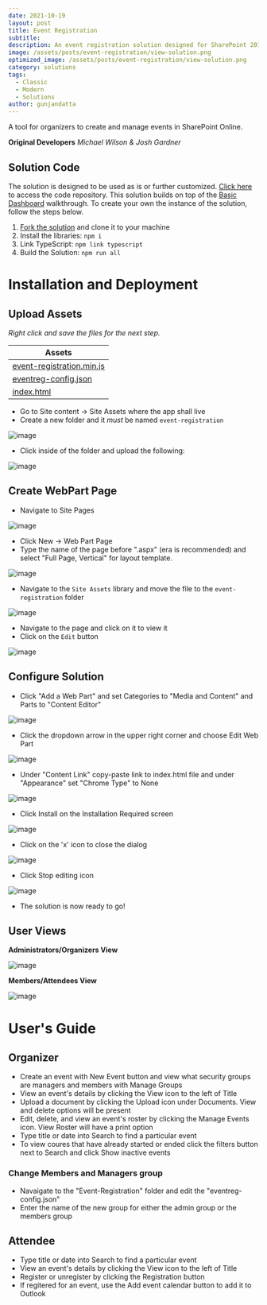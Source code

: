 ```yaml
---
date: 2021-10-19
layout: post
title: Event Registration
subtitle: 
description: An event registration solution designed for SharePoint 2013/Online environments.
image: /assets/posts/event-registration/view-solution.png
optimized_image: /assets/posts/event-registration/view-solution.png
category: solutions
tags:
  - Classic
  - Modern
  - Solutions
author: gunjandatta
---
```


A tool for organizers to create and manage events in SharePoint Online.

**Original Developers**
_Michael Wilson & Josh Gardner_

## Solution Code

The solution is designed to be used as is or further customized. [Click here](https://github.com/spsprinkles/event-registration) to access the code repository. This solution builds on top of the [Basic Dashboard](https://dattabase.com/examples/#basic-dashboard) walkthrough. To create your own the instance of the solution, follow the steps below.

1. [Fork the solution](https://github.com/spsprinkles/event-registration) and clone it to your machine
2. Install the libraries: `npm i`
3. Link TypeScript: `npm link typescript`
4. Build the Solution: `npm run all`

# Installation and Deployment

## Upload Assets

_Right click and save the files for the next step._

<table>
  <thead>
    <tr>
      <th>Assets</th>
    </tr>
  </thead>
  <tbody>
    <tr>
      <td>
        <a href="https://github.com/AFGSC-DSK/event-registration/raw/master/dist/event-registration.min.js">event-registration.min.js</a>
      </td>
    </tr>
    <tr>
      <td>
        <a href="https://github.com/AFGSC-DSK/event-registration/raw/master/assets/eventreg-config.json">eventreg-config.json</a>
      </td>
    </tr>
    <tr>
      <td>
        <a href="https://github.com/AFGSC-DSK/event-registration/raw/master/assets/index.html">index.html</a>
      </td>
    </tr>
  </tbody>
</table>

* Go to Site content -> Site Assets where the app shall live
* Create a new folder and it _must_ be named `event-registration`

![image](/assets/posts/event-registration/create-folder.png)

* Click inside of the folder and upload the following:

![image](/assets/posts/event-registration/upload-assets.png)

## Create WebPart Page

* Navigate to Site Pages

![image](/assets/posts/event-registration/site-pages.png)

* Click New -> Web Part Page
* Type the name of the page before ".aspx" (era is recommended) and select "Full Page, Vertical" for layout template.

![image](/assets/posts/event-registration/create-wp.png)

* Navigate to the `Site Assets` library and move the file to the `event-registration` folder

![image](/assets/posts/event-registration/move-file.png)

* Navigate to the page and click on it to view it
* Click on the `Edit` button

![image](/assets/posts/event-registration/edit-page.png)

## Configure Solution

* Click "Add a Web Part" and set Categories to "Media and Content" and Parts to "Content Editor"

![image](/assets/posts/event-registration/add-wp.png)

* Click the dropdown arrow in the upper right corner and choose Edit Web Part

![image](/assets/posts/event-registration/edit-properties.png)

* Under "Content Link" copy-paste link to index.html file and under "Appearance" set "Chrome Type" to None

![image](/assets/posts/event-registration/set-link.png)

* Click Install on the Installation Required screen

![image](/assets/posts/event-registration/install-solution.png)

* Click on the 'x' icon to close the dialog

![image](/assets/posts/event-registration/close-dialog.png)

* Click Stop editing icon

![image](/assets/posts/event-registration/stop-editing.png)

* The solution is now ready to go!

## User Views

**Administrators/Organizers View**

![image](/assets/posts/event-registration/view-solution.png)

**Members/Attendees View**

![image](/assets/posts/event-registration/members-view.png)


# User's Guide

## Organizer

* Create an event with New Event button and view what security groups are managers and members with Manage Groups
* View an event's details by clicking the View icon to the left of Title
* Upload a document by clicking the Upload icon under Documents. View and delete options will be present
* Edit, delete, and view an event's roster by clicking the Manage Events icon. View Roster will have a print option
* Type title or date into Search to find a particular event
* To view coures that have already started or ended click the filters button next to Search and click Show inactive events

### Change Members and Managers group

* Navaigate to the "Event-Registration" folder and edit the "eventreg-config.json"
* Enter the name of the new group for either the admin group or the members group

## Attendee

* Type title or date into Search to find a particular event
* View an event's details by clicking the View icon to the left of Title
* Register or unregister by clicking the Registration button
* If regitered for an event, use the Add event calendar button to add it to Outlook